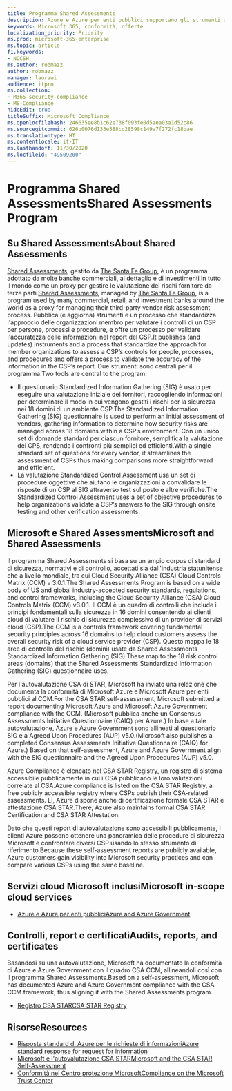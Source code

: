 ```yaml
---
title: Programma Shared Assessments
description: Azure e Azure per enti pubblici supportano gli strumenti di valutazione dei rischi del programma di Shared Assessments basati sulle loro autovalutazioni STAR CSA.
keywords: Microsoft 365, conformità, offerte
localization_priority: Priority
ms.prod: microsoft-365-enterprise
ms.topic: article
f1.keywords:
- NOCSH
ms.author: robmazz
author: robmazz
manager: laurawi
audience: itpro
ms.collection:
- M365-security-compliance
- MS-Compliance
hideEdit: true
titleSuffix: Microsoft Compliance
ms.openlocfilehash: 246635ee8b1c62e738f093fe0d5aea03a1d52c86
ms.sourcegitcommit: 626b0076d133e588cd28598c149a7f272fc18bae
ms.translationtype: HT
ms.contentlocale: it-IT
ms.lasthandoff: 11/30/2020
ms.locfileid: "49509200"
---
```

# <a name="shared-assessments-program"></a><span data-ttu-id="b1649-104">Programma Shared Assessments</span><span class="sxs-lookup"><span data-stu-id="b1649-104">Shared Assessments Program</span></span>

## <a name="about-shared-assessments"></a><span data-ttu-id="b1649-105">Su Shared Assessments</span><span class="sxs-lookup"><span data-stu-id="b1649-105">About Shared Assessments</span></span>

<span data-ttu-id="b1649-106">[Shared Assessments](https://sharedassessments.org/), gestito da [The Santa Fe Group](https://www.santa-fe-group.com/), è un programma adottato da molte banche commerciali, al dettaglio e di investimenti in tutto il mondo come un proxy per gestire le valutazione dei rischi fornitore da terze parti.</span><span class="sxs-lookup"><span data-stu-id="b1649-106">[Shared Assessments](https://sharedassessments.org/), managed by [The Santa Fe Group](https://www.santa-fe-group.com/), is a program used by many commercial, retail, and investment banks around the world as a proxy for managing their third-party vendor risk assessment process.</span></span> <span data-ttu-id="b1649-107">Pubblica (e aggiorna) strumenti e un processo che standardizza l'approccio delle organizzazioni membro per valutare i controlli di un CSP per persone, processi e procedure, e offre un processo per validare l'accuratezza delle informazioni nel report del CSP.</span><span class="sxs-lookup"><span data-stu-id="b1649-107">It publishes (and updates) instruments and a process that standardize the approach for member organizations to assess a CSP’s controls for people, processes, and procedures and offers a process to validate the accuracy of the information in the CSP’s report.</span></span> <span data-ttu-id="b1649-108">Due strumenti sono centrali per il programma:</span><span class="sxs-lookup"><span data-stu-id="b1649-108">Two tools are central to the program:</span></span>

- <span data-ttu-id="b1649-109">Il questionario Standardized Information Gathering (SIG) è usato per eseguire una valutazione iniziale dei fornitori, raccogliendo informazioni per determinare il modo in cui vengono gestiti i rischi per la sicurezza nei 18 domini di un ambiente CSP.</span><span class="sxs-lookup"><span data-stu-id="b1649-109">The Standardized Information Gathering (SIG) questionnaire is used to perform an initial assessment of vendors, gathering information to determine how security risks are managed across 18 domains within a CSP’s environment.</span></span> <span data-ttu-id="b1649-110">Con un unico set di domande standard per ciascun fornitore, semplifica la valutazione dei CPS, rendendo i confronti più semplici ed efficienti.</span><span class="sxs-lookup"><span data-stu-id="b1649-110">With a single standard set of questions for every vendor, it streamlines the assessment of CSPs thus making comparisons more straightforward and efficient.</span></span>
- <span data-ttu-id="b1649-111">La valutazione Standardized Control Assessment usa un set di procedure oggettive che aiutano le organizzazioni a convalidare le risposte di un CSP al SIG attraverso test sul posto e altre verifiche.</span><span class="sxs-lookup"><span data-stu-id="b1649-111">The Standardized Control Assessment uses a set of objective procedures to help organizations validate a CSP’s answers to the SIG through onsite testing and other verification assessments.</span></span>

## <a name="microsoft-and-shared-assessments"></a><span data-ttu-id="b1649-112">Microsoft e Shared Assessments</span><span class="sxs-lookup"><span data-stu-id="b1649-112">Microsoft and Shared Assessments</span></span>

<span data-ttu-id="b1649-113">Il programma Shared Assessments si basa su un ampio corpus di standard di sicurezza, normativi e di controllo, accettati sia dall'industria statunitense che a livello mondiale, tra cui Cloud Security Alliance (CSA) Cloud Controls Matrix (CCM) v 3.0.1.</span><span class="sxs-lookup"><span data-stu-id="b1649-113">The Shared Assessments Program is based on a wide body of US and global industry-accepted security standards, regulations, and control frameworks, including the Cloud Security Alliance (CSA) Cloud Controls Matrix (CCM) v3.0.1.</span></span> <span data-ttu-id="b1649-114">Il CCM è un quadro di controlli che include i principi fondamentali sulla sicurezza in 16 domini consentendo ai clienti cloud di valutare il rischio di sicurezza complessivo di un provider di servizi cloud (CSP).</span><span class="sxs-lookup"><span data-stu-id="b1649-114">The CCM is a controls framework covering fundamental security principles across 16 domains to help cloud customers assess the overall security risk of a cloud service provider (CSP).</span></span> <span data-ttu-id="b1649-115">Questo mappa le 18 aree di controllo del rischio (domini) usate da Shared Assessments Standardized Information Gathering (SIG).</span><span class="sxs-lookup"><span data-stu-id="b1649-115">These map to the 18 risk control areas (domains) that the Shared Assessments Standardized Information Gathering (SIG) questionnaire uses.</span></span>

<span data-ttu-id="b1649-116">Per l'autovalutazione CSA di STAR, Microsoft ha inviato una relazione che documenta la conformità di Microsoft Azure e Microsoft Azure per enti pubblici al CCM.</span><span class="sxs-lookup"><span data-stu-id="b1649-116">For the CSA STAR self-assessment, Microsoft submitted a report documenting Microsoft Azure and Microsoft Azure Government compliance with the CCM.</span></span> <span data-ttu-id="b1649-117">(Microsoft pubblica anche un Consensus Assessments Initiative Questionnaire (CAIQ) per Azure.) In base a tale autovalutazione, Azure e Azure Government sono allineati al questionario SIG e a Agreed Upon Procedures (AUP) v5.0.</span><span class="sxs-lookup"><span data-stu-id="b1649-117">(Microsoft also publishes a completed Consensus Assessments Initiative Questionnaire (CAIQ) for Azure.) Based on that self-assessment, Azure and Azure Government align with the SIG questionnaire and the Agreed Upon Procedures (AUP) v5.0.</span></span>

<span data-ttu-id="b1649-118">Azure Compliance è elencato nel CSA STAR Registry, un registro di sistema accessibile pubblicamente in cui i CSA pubblicano le loro valutazioni correlate al CSA.</span><span class="sxs-lookup"><span data-stu-id="b1649-118">Azure compliance is listed on the CSA STAR Registry, a free publicly accessible registry where CSPs publish their CSA-related assessments.</span></span> <span data-ttu-id="b1649-119">Lì, Azure dispone anche di certificazione formale CSA STAR e attestazione CSA STAR.</span><span class="sxs-lookup"><span data-stu-id="b1649-119">There, Azure also maintains formal CSA STAR Certification and CSA STAR Attestation.</span></span>

<span data-ttu-id="b1649-120">Dato che questi report di autovalutazione sono accessibili pubblicamente, i clienti Azure possono ottenere una panoramica delle procedure di sicurezza Microsoft e confrontare diversi CSP usando lo stesso strumento di riferimento.</span><span class="sxs-lookup"><span data-stu-id="b1649-120">Because these self-assessment reports are publicly available, Azure customers gain visibility into Microsoft security practices and can compare various CSPs using the same baseline.</span></span>

## <a name="microsoft-in-scope-cloud-services"></a><span data-ttu-id="b1649-121">Servizi cloud Microsoft inclusi</span><span class="sxs-lookup"><span data-stu-id="b1649-121">Microsoft in-scope cloud services</span></span>

- [<span data-ttu-id="b1649-122">Azure e Azure per enti pubblici</span><span class="sxs-lookup"><span data-stu-id="b1649-122">Azure and Azure Government</span></span>](https://aka.ms/AzureCompliance)

## <a name="audits-reports-and-certificates"></a><span data-ttu-id="b1649-123">Controlli, report e certificati</span><span class="sxs-lookup"><span data-stu-id="b1649-123">Audits, reports, and certificates</span></span>

<span data-ttu-id="b1649-124">Basandosi su una autovalutazione, Microsoft ha documentato la conformità di Azure e Azure Government con il quadro CSA CCM, allineandoli così con il programma Shared Assessments.</span><span class="sxs-lookup"><span data-stu-id="b1649-124">Based on a self-assessment, Microsoft has documented Azure and Azure Government compliance with the CSA CCM framework, thus aligning it with the Shared Assessments program.</span></span>

- [<span data-ttu-id="b1649-125">Registro CSA STAR</span><span class="sxs-lookup"><span data-stu-id="b1649-125">CSA STAR Registry</span></span>](https://aka.ms/Azure_STAR)

## <a name="resources"></a><span data-ttu-id="b1649-126">Risorse</span><span class="sxs-lookup"><span data-stu-id="b1649-126">Resources</span></span>

- [<span data-ttu-id="b1649-127">Risposta standard di Azure per le richieste di informazioni</span><span class="sxs-lookup"><span data-stu-id="b1649-127">Azure standard response for request for information</span></span>](https://azure.microsoft.com/resources/azure-standard-response-to-rfi-on-security-privacy-and-compliance/)
- [<span data-ttu-id="b1649-128">Microsoft e l'autovalutazione CSA STAR</span><span class="sxs-lookup"><span data-stu-id="b1649-128">Microsoft and the CSA STAR Self-Assessment</span></span>](offering-csa-star-self-assessment.md)
- [<span data-ttu-id="b1649-129">Conformità nel Centro protezione Microsoft</span><span class="sxs-lookup"><span data-stu-id="b1649-129">Compliance on the Microsoft Trust Center</span></span>](https://www.microsoft.com/trust-center/compliance/compliance-overview)
